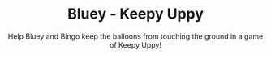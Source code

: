 ---
id: 1
title: Bluey - Keepy Uppy
subtitle: Help Bluey and Bingo keep the balloons from touching the ground in a game of Keepy Uppy!
image: /assets/img/resources/bluey_keepyuppy_800x544.jpeg
link: https://www.bluey.tv/play/game-keepy-uppy/
alt: 

caption:
  title: Bluey
  thumbnail: /assets/img/resources/bluey_keepyuppy_800x544.jpeg

tags: [all, web, bluey]
categories: games
---